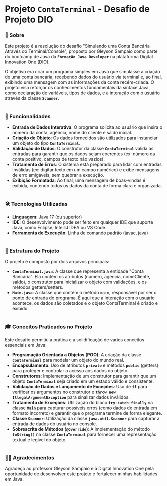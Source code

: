 # **Projeto `ContaTerminal` - Desafio de Projeto DIO**
### **📖 Sobre**
Este projeto é a resolução do desafio "Simulando uma Conta Bancária Através do Terminal/Console", proposto por Gleyson Sampaio como parte do bootcamp de Java da **`Formação Java Developer`** na plataforma Digital Innovation One (DIO).

O objetivo era criar um programa simples em Java que simulasse a criação de uma conta bancária, recebendo dados do usuário via terminal e, ao final, exibindo uma mensagem com as informações da conta recém-criada. O projeto visa reforçar os conhecimentos fundamentais da sintaxe Java, como declaração de variáveis, tipos de dados, e a interação com o usuário através da classe **`Scanner`**.
#
### **🚀 Funcionalidades**
* **Entrada de Dados Interativa**: O programa solicita ao usuário que insira o número da conta, agência, nome do cliente e saldo inicial.
* **Criação de Objeto**: Os dados fornecidos são utilizados para instanciar um objeto do tipo **`ContaTerminal`**.
* **Validação de Dados**: O construtor da classe **`ContaTerminal`** valida as entradas para garantir que os dados sejam coerentes (ex: número da conta positivo, campos de texto não vazios).
* **Tratamento de Erros**: O sistema está preparado para lidar com entradas inválidas (ex: digitar texto em um campo numérico) e exibe mensagens de erro amigáveis, sem quebrar a execução.
* **Exibição Formatada**: Ao final, uma mensagem de boas-vindas é exibida, contendo todos os dados da conta de forma clara e organizada.
#
### **🛠️ Tecnologias Utilizadas**
* **Linguagem**: Java 17 (ou superior)
* **IDE**: O desenvolvimento pode ser feito em qualquer IDE que suporte Java, como Eclipse, IntelliJ IDEA ou VS Code.
* **Ferramenta de Execução**: Linha de comando padrão (javac, java)
#
### **📁 Estrutura do Projeto**
O projeto é composto por dois arquivos principais:
* **`ContaTerminal.java`**: A classe que representa a entidade "Conta Bancária". Ela contém os atributos (numero, agencia, nomeCliente, saldo), o construtor para inicializar o objeto com validações, e os métodos getters/setters.
* **`Main.java`**: A classe que contém o método `main`, responsável por ser o ponto de entrada do programa. É aqui que a interação com o usuário acontece, os dados são coletados e o objeto ContaTerminal é criado e exibido.
# 
### 🎓 Conceitos Praticados no Projeto
Este desafio permitiu a prática e a solidificação de vários conceitos essenciais em Java:
* **Programação Orientada a Objetos (POO)**: A criação da classe **`ContaTerminal`** para modelar um objeto do mundo real.
* **Encapsulamento**: Uso de atributos **`private`** e métodos **`public`** (getters) para proteger e controlar o acesso aos dados do objeto.
* **Construtores**: Implementação de um construtor para garantir que um objeto **`ContaTerminal`** seja criado em um estado válido e consistente.
* **Validação de Dados e Lançamento de Exceções**: Uso de **`if`** para verificar os argumentos no construtor e **`throw new IllegalArgumentException`** para sinalizar dados inválidos.
* **Tratamento de Exceções**: Utilização do bloco **`try-catch-finally`** na classe **`Main`** para capturar possíveis erros (como dados de entrada em formato incorreto) e garantir que o programa termine de forma elegante.
* **Classe `Scanner`**: Utilização da classe **`java.util.Scanner`** para capturar a entrada de dados do usuário no console.
* **Sobrescrita de Métodos (`@Override`)**: A implementação do método **`toString()`** na classe **`ContaTerminal`** para fornecer uma representação textual e legível do objeto.
#
### 👨‍🏫 Agradecimentos
Agradeço ao professor Gleyson Sampaio e à Digital Innovation One pela oportunidade de desenvolver este projeto e fortalecer minhas habilidades em Java.
